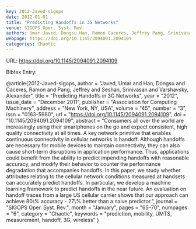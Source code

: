 ```yaml
---
key: 2012-Javed-sigops
date: 2012-01-01
title: "Predicting Handoffs in 3G Networks"
venue: SIGOPS Oper. Syst. Rev.
authors: Umar Javed, Dongsu Han, Ramon Caceres, Jeffrey Pang, Srinivasan Seshan and Alexander Varshavsky
webpage: https://doi.org/10.1145/2094091.2094109
categories: Chaotic
---
```


URL: https://doi.org/10.1145/2094091.2094109

Bibtex Entry:

@article{2012-Javed-sigops,
    author = "Javed, Umar and Han, Dongsu and Caceres, Ramon and Pang, Jeffrey and Seshan, Srinivasan and Varshavsky, Alexander",
    title = "Predicting Handoffs in 3G Networks",
    year = "2012",
    issue_date = "December 2011",
    publisher = "Association for Computing Machinery",
    address = "New York, NY, USA",
    volume = "45",
    number = "3",
    issn = "0163-5980",
    url = "https://doi.org/10.1145/2094091.2094109",
    doi = "10.1145/2094091.2094109",
    abstract = "Consumers all over the world are increasingly using their smartphones on the go and expect consistent, high quality connectivity at all times. A key network primitive that enables continuous connectivity in cellular networks is handoff. Although handoffs are necessary for mobile devices to maintain connectivity, they can also cause short-term disruptions in application performance. Thus, applications could benefit from the ability to predict impending handoffs with reasonable accuracy, and modify their behavior to counter the performance degradation that accompanies handoffs. In this paper, we study whether attributes relating to the cellular network conditions measured at handsets can accurately predict handoffs. In particular, we develop a machine learning framework to predict handoffs in the near future. An evaluation on handoff traces from a large US cellular carrier shows that our approach can achieve 80\\% accuracy - 27\\% better than a naive predictor.",
    journal = "SIGOPS Oper. Syst. Rev.",
    month = "January",
    pages = "65–70",
    numpages = "6",
    category = "Chaotic",
    keywords = "prediction, mobility, UMTS, measurement, handoff, 3G, wireless"
}

